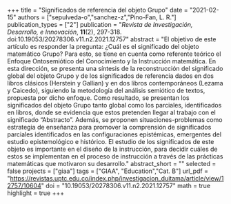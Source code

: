 +++
title = "Significados de referencia del objeto Grupo"
date = "2021-02-15"
authors = ["sepulveda-o","sanchez-z","Pino-Fan, L. R."]
publication_types = ["2"]
publication = "*Revista de Investigación, Desarrollo, e Innovación*, **11**(2), 297-318. doi:10.19053/20278306.v11.n2.2021.12757"
abstract = "El objetivo de este artículo es responder la pregunta: ¿Cuál es el significado del objeto matemático Grupo? Para esto, se tiene en cuenta como referente teórico el Enfoque Ontosemiótico del Conocimiento y la Instrucción matemática. En esta dirección, se presenta una síntesis de la reconstrucción del significado global del objeto Grupo y de los significados de referencia dados en dos libros clásicos (Herstein y Gallian) y en dos libros contemporáneos (Lezama y Caicedo), siguiendo la metodología del análisis semiótico de textos, propuesta por dicho enfoque. Como resultado, se presentan los significados del objeto Grupo tanto global como los parciales, identificados en libros, donde se evidencia que estos pretenden llegar al trabajo con el significado “Abstracto”. Además, se proponen situaciones-problemas como estrategia de enseñanza para promover la comprensión de significados parciales identificados en las configuraciones epistémicas, emergentes del estudio epistemológico e histórico. El estudio de los significados de este objeto es importante en el diseño de la instrucción, para decidir cuáles de estos se implementan en el proceso de instrucción a través de las prácticas matemáticas que motivaron su desarrollo."
abstract_short = ""
selected = false
projects = ["giaa"]
tags = ["GIAA", "Education","Cat. B"]
url_pdf = "https://revistas.uptc.edu.co/index.php/investigacion_duitama/article/view/12757/10604"
doi = "10.19053/20278306.v11.n2.2021.12757"
math = true
highlight = true
+++
